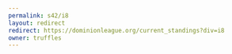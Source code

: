 ```yaml
---
permalink: s42/i8
layout: redirect
redirect: https://dominionleague.org/current_standings?div=i8
owner: truffles
---
```

